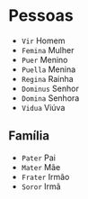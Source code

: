 # Pessoas

-   `Vir` Homem
-   `Femina` Mulher
-   `Puer` Menino
-   `Puella` Menina
-   `Regina` Rainha
-   `Dominus` Senhor
-   `Domina` Senhora
-   `Vidua` Viúva

## Família

-   `Pater` Pai
-   `Mater` Mãe
-   `Frater` Irmão
-   `Soror` Irmã
